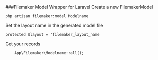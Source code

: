 ###Filemaker Model Wrapper for Laravel
Create a new FilemakerModel
```
php artisan filemaker:model Modelname
```

Set the layout name in the generated model file
```
protected $layout = 'filemaker_layout_name
```

Get your records
```
    App\Filemaker\Modelname::all();
```
